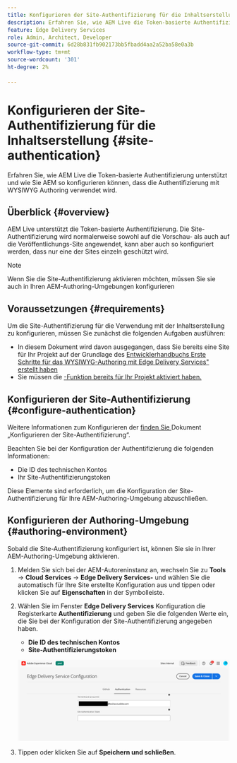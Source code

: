 ```yaml
---
title: Konfigurieren der Site-Authentifizierung für die Inhaltserstellung
description: Erfahren Sie, wie AEM Live die Token-basierte Authentifizierung unterstützt und wie Sie AEM so konfigurieren können, dass die Authentifizierung mit WYSIWYG Authoring verwendet wird.
feature: Edge Delivery Services
role: Admin, Architect, Developer
source-git-commit: 6d28b831fb902173bb5fbadd4aa2a52ba58e0a3b
workflow-type: tm+mt
source-wordcount: '301'
ht-degree: 2%

---
```



# Konfigurieren der Site-Authentifizierung für die Inhaltserstellung {#site-authentication}

Erfahren Sie, wie AEM Live die Token-basierte Authentifizierung unterstützt und wie Sie AEM so konfigurieren können, dass die Authentifizierung mit WYSIWYG Authoring verwendet wird.

## Überblick {#overview}

AEM Live unterstützt die Token-basierte Authentifizierung. Die Site-Authentifizierung wird normalerweise sowohl auf die Vorschau- als auch auf die Veröffentlichungs-Site angewendet, kann aber auch so konfiguriert werden, dass nur eine der Sites einzeln geschützt wird.

>[!NOTE]
>
>Wenn Sie die Site-Authentifizierung aktivieren möchten, müssen Sie sie auch in Ihren AEM-Authoring-Umgebungen konfigurieren

## Voraussetzungen {#requirements}

Um die Site-Authentifizierung für die Verwendung mit der Inhaltserstellung zu konfigurieren, müssen Sie zunächst die folgenden Aufgaben ausführen:

* In diesem Dokument wird davon ausgegangen, dass Sie bereits eine Site für Ihr Projekt auf der Grundlage des [Entwicklerhandbuchs Erste Schritte für das WYSIWYG-Authoring mit Edge Delivery Services&quot; erstellt haben](/help/edge/wysiwyg-authoring/edge-dev-getting-started.md)
* Sie müssen die [-Funktion bereits für Ihr Projekt aktiviert haben.](/help/edge/wysiwyg-authoring/repoless.md)

## Konfigurieren der Site-Authentifizierung {#configure-authentication}

Weitere Informationen zum Konfigurieren der [ finden Sie ](https://www.aem.live/docs/authentication-setup-site) Dokument „Konfigurieren der Site-Authentifizierung“.

Beachten Sie bei der Konfiguration der Authentifizierung die folgenden Informationen:

* Die ID des technischen Kontos
* Ihr Site-Authentifizierungstoken

Diese Elemente sind erforderlich, um die Konfiguration der Site-Authentifizierung für Ihre AEM-Authoring-Umgebung abzuschließen.

## Konfigurieren der Authoring-Umgebung {#authoring-environment}

Sobald die Site-Authentifizierung konfiguriert ist, können Sie sie in Ihrer AEM-Authoring-Umgebung aktivieren.

1. Melden Sie sich bei der AEM-Autoreninstanz an, wechseln Sie zu **Tools** -> **Cloud Services** -> **Edge Delivery Services-** und wählen Sie die automatisch für Ihre Site erstellte Konfiguration aus und tippen oder klicken Sie auf **Eigenschaften** in der Symbolleiste.
1. Wählen Sie im Fenster **Edge Delivery Services** Konfiguration die Registerkarte **Authentifizierung** und geben Sie die folgenden Werte ein, die Sie bei der Konfiguration der Site-Authentifizierung angegeben haben.

   * **Die ID des technischen Kontos**
   * **Site-Authentifizierungstoken**

   ![Edge Delivery Services-Konfiguration](/help/edge/wysiwyg-authoring/assets/site-authentication/configure-aem-author.png)

1. Tippen oder klicken Sie auf **Speichern und schließen**.
